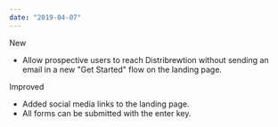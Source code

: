 ```yaml
---
date: "2019-04-07"
---
```


New
- Allow prospective users to reach Distribrewtion without sending an email in a new "Get Started" flow on the landing page.

Improved
- Added social media links to the landing page.
- All forms can be submitted with the enter key.
